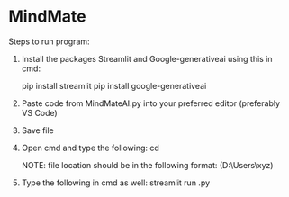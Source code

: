# MindMate
Steps to run program:

1. Install the packages Streamlit and Google-generativeai using this in cmd:

    pip install streamlit
    pip install google-generativeai

2. Paste code from MindMateAI.py into your preferred editor (preferably VS Code)
3. Save file
4. Open cmd and type the following:
     cd <File Location>

     NOTE: file location should be in the following format: (D:\Users\xyz)
5. Type the following in cmd as well:
     streamlit run <file name>.py
